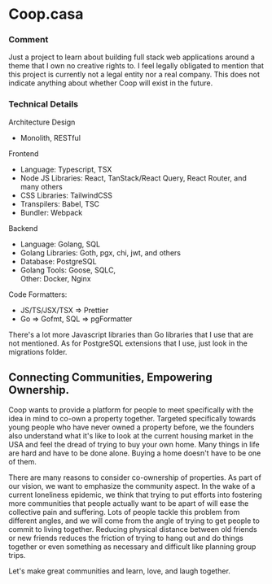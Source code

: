 # Coop.casa

### Comment

Just a project to learn about building full stack web applications around a theme that I own no creative rights to. I feel legally obligated to mention
that this project is currently not a legal entity nor a real company. This does not indicate anything about
whether Coop will exist in the future.

### Technical Details

Architecture Design

- Monolith, RESTful

Frontend

- Language: Typescript, TSX <br>
- Node JS Libraries: React, TanStack/React Query, React Router, and many others <br>
- CSS Libraries: TailwindCSS
- Transpilers: Babel, TSC
- Bundler: Webpack

Backend

- Language: Golang, SQL <br>
- Golang Libraries: Goth, pgx, chi, jwt, and others <br>
- Database: PostgreSQL <br>
- Golang Tools: Goose, SQLC, <br>
  Other: Docker, Nginx <br>

Code Formatters:

- JS/TS/JSX/TSX => Prettier <br>
- Go => Gofmt, SQL => pgFormatter

There's a lot more Javascript libraries than Go libraries that I use that are not mentioned. As for PostgreSQL extensions that I use, just look in the migrations folder.

## Connecting Communities, Empowering Ownership.

Coop wants to provide a platform for people to meet specifically with the idea in mind to
co-own a property together. Targeted specifically towards young people
who have never owned a property before, we the founders also understand what it's like to
look at the current housing market in the USA and feel the dread of trying to buy your own home.
Many things in life are hard and have to be done alone. Buying a home doesn't have to be one of them.

There are many reasons to consider co-ownership of properties. As part of our vision, we want
to emphasize the community aspect. In the wake of a current loneliness epidemic, we think
that trying to put efforts into fostering more communities that people actually want to be apart of
will ease the collective pain and suffering. Lots of people tackle this problem from different angles, and
we will come from the angle of trying to get people to commit to living together. Reducing physical distance
between old friends or new friends reduces the friction of trying to hang out and do things together or
even something as necessary and difficult like planning group trips.

Let's make great communities and learn, love, and laugh together.
